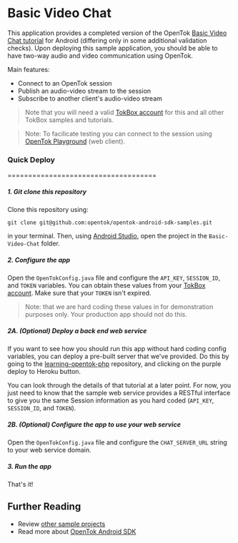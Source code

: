 Basic Video Chat
===================================

This application provides a completed version of the OpenTok [Basic Video Chat tutorial](https://tokbox.com/developer/tutorials/android/) for Android (differing only in some additional validation checks). Upon deploying this sample application, you should be able to have two-way audio and video communication using OpenTok.

Main features:
* Connect to an OpenTok session
* Publish an audio-video stream to the session
* Subscribe to another client's audio-video stream

> Note that you will need a valid [TokBox account](https://tokbox.com/account/user/signup) for this and all other TokBox samples and tutorials.

> Note: To facilicate testing you can connect to the session using [OpenTok Playground](https://tokbox.com/developer/tools/playground/) (web client).

### Quick Deploy
====================================

##### 1. Git clone this repository
Clone this repository using:

```git clone git@github.com:opentok/opentok-android-sdk-samples.git```

in your terminal. Then, using [Android Studio](https://developer.android.com/studio/index.html), open the project in the `Basic-Video-Chat` folder.

##### 2. Configure the app 
Open the `OpenTokConfig.java` file and configure the `API_KEY`, `SESSION_ID`, and `TOKEN` variables. You can obtain these values from your [TokBox account](https://tokbox.com/account/#/). Make sure that your `TOKEN` isn't expired.

> Note: that we are hard coding these values in for demonstration purposes only. Your production app should not do this.

##### 2A. (Optional) Deploy a back end web service
If you want to see how you should run this app without hard coding config variables, you can deploy a pre-built server that we've provided. Do this by going to the [learning-opentok-php](https://github.com/opentok/learning-opentok-php) repository, and clicking on the purple deploy to Heroku button.

You can look through the details of that tutorial at a later point. For now, you just need to know that the sample web service provides a RESTful interface to give you the same Session information as you hard coded (`API_KEY`, `SESSION_ID`, and `TOKEN`).

##### 2B. (Optional) Configure the app to use your web service
Open the `OpenTokConfig.java` file and configure the `CHAT_SERVER_URL` string to your web service domain.

##### 3. Run the app
That's it!

## Further Reading

* Review [other sample projects](../)
* Read more about [OpenTok Android SDK](https://tokbox.com/developer/sdks/android/)